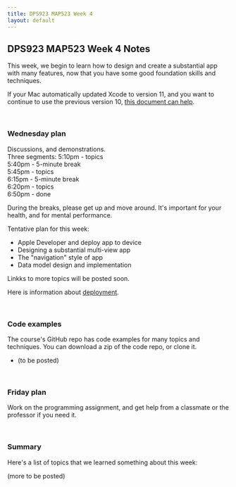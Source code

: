 ```yaml
---
title: DPS923 MAP523 Week 4
layout: default
---
```


## DPS923 MAP523 Week 4 Notes

This week, we begin to learn how to design and create a substantial app with many features, now that you have some good foundation skills and techniques. 

If your Mac automatically updated Xcode to version 11, and you want to continue to use the previous version 10, [this document can help](xcode-previous-version). 

<br>

### Wednesday plan

Discussions, and demonstrations.  
Three segments:
5:10pm - topics  
5:40pm - 5-minute break  
5:45pm - topics  
6:15pm - 5-minute break  
6:20pm - topics  
6:50pm - done  

During the breaks, please get up and move around. It's important for your health, and for mental performance. 

Tentative plan for this week:
* Apple Developer and deploy app to device 
* Designing a substantial multi-view app 
* The "navigation" style of app 
* Data model design and implementation 

Linkks to more topics will be posted soon. 

Here is information about [deployment](xcode-deploy). 

<br>

### Code examples

The course's GitHub repo has code examples for many topics and techniques. You can download a zip of the code repo, or clone it. 
* (to be posted) 

<br>

### Friday plan

Work on the programming assignment, and get help from a classmate or the professor if you need it. 

<br>

### Summary

Here's a list of topics that we learned something about this week:

(more to be posted)  

<br>
